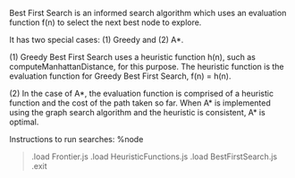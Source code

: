 Best First Search is an informed search algorithm which uses an evaluation function f(n) to select
the next best node to explore.

It has two special cases: (1) Greedy and (2) A*.

(1) Greedy Best First Search uses a heuristic function h(n), such as computeManhattanDistance, for this purpose.  The heuristic function is the evaluation function for Greedy Best First Search, f(n) = h(n).

(2) In the case of A*, the evaluation function is comprised of a heuristic function and the cost of the path taken so far.  When A* is implemented using the graph search algorithm and the heuristic is consistent, A* is optimal.  

Instructions to run searches:
%node
>.load Frontier.js
>.load HeuristicFunctions.js
>.load BestFirstSearch.js
>.exit